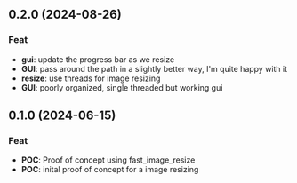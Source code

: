 ## 0.2.0 (2024-08-26)

### Feat

- **gui**: update the progress bar as we resize
- **GUI**: pass around the path in a slightly better way, I'm quite happy with it
- **resize**: use threads for image resizing
- **GUI**: poorly organized, single threaded but working gui

## 0.1.0 (2024-06-15)

### Feat

- **POC**: Proof of concept using fast_image_resize
- **POC**: inital proof of concept for a image resizing

